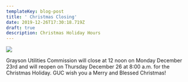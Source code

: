 ```yaml
---
templateKey: blog-post
title: ' Christmas Closing'
date: 2019-12-26T17:30:18.719Z
draft: true
description: Christmas Holiday Hours
---
```

![](/img/christian-merry-christmas-clipart-15-900x900.png)

Grayson Utilities Commission will close at 12 noon on Monday December 23rd and will reopen on Thursday December 26 at 8:00 a.m. for the Christmas Holiday.  GUC wish you a Merry and Blessed Christmas!
